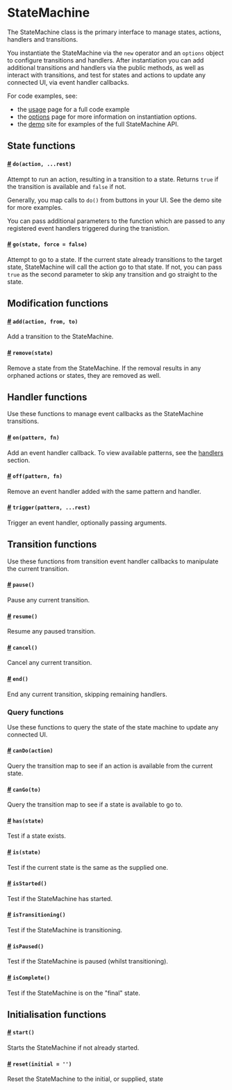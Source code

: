 # StateMachine

The StateMachine class is the primary interface to manage states, actions, handlers and transitions. 

You instantiate the StateMachine via the `new` operator and an `options` object to configure transitions and handlers. After instantiation you can add additional transitions and handlers via the public methods, as well as interact with transitions, and test for states and actions to update any connected UI, via event handler callbacks.

For code examples, see:

- the [usage](../main/usage.md) page for a full code example
- the [options](../config/options.md) page for more information on instantiation options.
- the [demo](http://statemachine.davestewart.io/html/api) site for examples of the full StateMachine API.

## State functions

<h4>
	<a name="do" href="#do">#</a>
	<code>do(action, ...rest)</code>
</h4>

Attempt to run an action, resulting in a transition to a state. Returns `true` if the transition is available and `false` if not.

Generally, you map calls to `do()` from buttons in your UI. See the demo site for more examples.

You can pass additional parameters to the function which are passed to any registered event handlers triggered during the tranistion.

<h4>
	<a name="go" href="#go">#</a>
	<code>go(state, force = false)</code>
</h4>

Attempt to go to a state. If the current state already transitions to the target state, StateMachine will call the action go to that state. If not, you can pass `true` as the second parameter to skip any transition and go straight to the state.


## Modification functions

<h4>
	<a name="add" href="#add">#</a>
	<code>add(action, from, to)</code>
</h4>

Add a transition to the StateMachine. 

<h4>
	<a name="remove" href="#remove">#</a>
	<code>remove(state)</code>
</h4>

Remove a state from the StateMachine. If the removal results in any orphaned actions or states, they are removed as well.


## Handler functions

Use these functions to manage event callbacks as the StateMachine transitions.

<h4>
	<a name="on" href="#on">#</a>
	<code>on(pattern, fn)</code>
</h4>

Add an event handler callback. To view available patterns, see the [handlers](../config/handlers.md) section.


<h4>
	<a name="off" href="#off">#</a>
	<code>off(pattern, fn)</code>
</h4>

Remove an event handler added with the same pattern and handler.

<h4>
	<a name="trigger" href="#trigger">#</a>
	<code>trigger(pattern, ...rest)</code>
</h4>

Trigger an event handler, optionally passing arguments.

## Transition functions

Use these functions from transition event handler callbacks to manipulate the current transition.

<h4>
	<a name="pause" href="#pause">#</a>
	<code>pause()</code>
</h4>

Pause any current transition.


<h4>
	<a name="resume" href="#resume">#</a>
	<code>resume()</code>
</h4>

Resume any paused transition.


<h4>
	<a name="cancel" href="#cancel">#</a>
	<code>cancel()</code>
</h4>

Cancel any current transition.


<h4>
	<a name="end" href="#end">#</a>
	<code>end()</code>
</h4>

End any current transition, skipping remaining handlers.




### Query functions

Use these functions to query the state of the state machine to update any connected UI.

<h4>
	<a name="canDo" href="#canDo">#</a>
	<code>canDo(action)</code>
</h4>

Query the transition map to see if an action is available from the current state.


<h4>
	<a name="canGo" href="#canGo">#</a>
	<code>canGo(to)</code>
</h4>

Query the transition map to see if a state is available to go to. 

<h4>
	<a name="has" href="#has">#</a>
	<code>has(state)</code>
</h4>

Test if a state exists.


<h4>
	<a name="is" href="#is">#</a>
	<code>is(state)</code>
</h4>

Test if the current state is the same as the supplied one.


<h4>
	<a name="isStarted" href="#isStarted">#</a>
	<code>isStarted()</code>
</h4>

Test if the StateMachine has started.


<h4>
	<a name="isTransitioning" href="#isTransitioning">#</a>
	<code>isTransitioning()</code>
</h4>

Test if the StateMachine is transitioning.


<h4>
	<a name="isPaused" href="#isPaused">#</a>
	<code>isPaused()</code>
</h4>

Test if the StateMachine is paused (whilst transitioning).


<h4>
	<a name="isComplete" href="#isComplete">#</a>
	<code>isComplete()</code>
</h4>

Test if the StateMachine is on the "final" state.



## Initialisation functions


<h4>
	<a name="start" href="#start">#</a>
	<code>start()</code>
</h4>

Starts the StateMachine if not already started.


<h4>
	<a name="reset" href="#reset">#</a>
	<code>reset(initial = '')</code>
</h4>

Reset the StateMachine to the initial, or supplied, state
